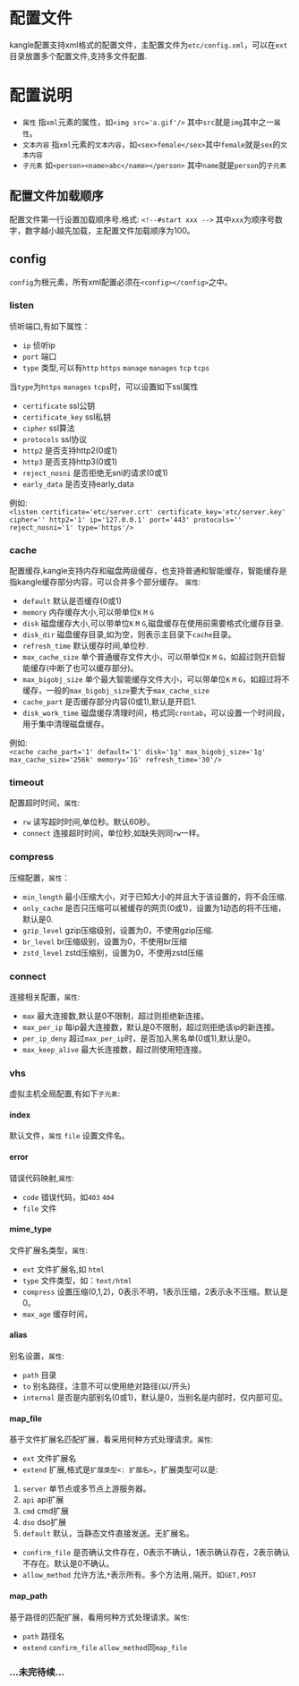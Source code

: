 # 配置文件
kangle配置支持xml格式的配置文件，主配置文件为`etc/config.xml`，可以在`ext`目录放置多个配置文件,支持多文件配置.
# 配置说明
* `属性` 指`xml`元素的属性，如`<img src='a.gif'/>` 其中`src`就是`img`其中之一`属性`。
* `文本内容` 指`xml`元素的`文本内容`，如`<sex>female</sex>`其中`female`就是`sex`的`文本内容` 
* `子元素` 如`<person><name>abc</name></person>` 其中`name`就是`person`的`子元素`
## 配置文件加载顺序
配置文件第一行设置加载顺序号.格式:
`<!--#start xxx -->`
其中`xxx`为顺序号数字，数字越小越先加载，主配置文件加载顺序为100。
## config
`config`为根元素，所有xml配置必须在`<config></config>`之中。
### listen
侦听端口,有如下属性：
* `ip` 侦听ip
* `port` 端口
* `type` 类型,可以有`http` `https` `manage` `manages` `tcp` `tcps`  


当`type`为`https` `manages` `tcps`时，可以设置如下ssl属性  
* `certificate` ssl公钥
* `certificate_key` ssl私钥
* `cipher` ssl算法
* `protocols` ssl协议
* `http2` 是否支持http2(0或1)
* `http3` 是否支持http3(0或1)
* `reject_nosni` 是否拒绝无sni的请求(0或1)
* `early_data` 是否支持early_data

例如:  
`<listen certificate='etc/server.crt' certificate_key='etc/server.key' cipher='' http2='1' ip='127.0.0.1' port='443' protocols='' reject_nosni='1' type='https'/>` 
### cache
配置缓存,kangle支持内存和磁盘两级缓存，也支持普通和智能缓存，智能缓存是指kangle缓存部分内容，可以合并多个部分缓存。
`属性`:
* `default` 默认是否缓存(0或1)
* `memory` 内存缓存大小,可以带单位`K` `M` `G`
* `disk` 磁盘缓存大小,可以带单位`K` `M` `G`,磁盘缓存在使用前需要格式化缓存目录.
* `disk_dir` 磁盘缓存目录,如为空，则表示主目录下`cache`目录。
* `refresh_time` 默认缓存时间,单位秒.
* `max_cache_size` 单个普通缓存文件大小，可以带单位`K` `M` `G`，如超过则开启智能缓存(中断了也可以缓存部分)。
* `max_bigobj_size` 单个最大智能缓存文件大小，可以带单位`K` `M` `G`，如超过将不缓存，一般的`max_bigobj_size`要大于`max_cache_size`
* `cache_part` 是否缓存部分内容(0或1),默认是开启1.
* `disk_work_time` 磁盘缓存清理时间，格式同`crontab`，可以设置一个时间段，用于集中清理磁盘缓存。

例如:  
`<cache cache_part='1' default='1' disk='1g' max_bigobj_size='1g' max_cache_size='256k' memory='1G' refresh_time='30'/>`
### timeout
配置超时时间，`属性`:
* `rw` 读写超时时间,单位秒。默认60秒。
* `connect` 连接超时时间，单位秒,如缺失则同`rw`一样。
### compress
压缩配置，`属性`：
* `min_length` 最小压缩大小，对于已知大小的并且大于该设置的，将不会压缩.
* `only_cache` 是否只压缩可以被缓存的网页(0或1)，设置为1动态的将不压缩，默认是0.
* `gzip_level` gzip压缩级别，设置为0，不使用gzip压缩.
* `br_level` br压缩级别，设置为0，不使用br压缩
* `zstd_level` zstd压缩别，设置为0，不使用zstd压缩
### connect
连接相关配置，`属性`:
* `max` 最大连接数,默认是0不限制，超过则拒绝新连接。
* `max_per_ip` 每ip最大连接数，默认是0不限制，超过则拒绝该ip的新连接。
* `per_ip_deny` 超过`max_per_ip`时，是否加入黑名单(0或1),默认是0。
* `max_keep_alive` 最大长连接数，超过则使用短连接。
### vhs
虚拟主机全局配置,有如下`子元素`:
#### index
默认文件，`属性` `file` 设置文件名。
#### error
错误代码映射,`属性`:
* `code` 错误代码，如`403` `404`
* `file` 文件
#### mime_type
文件扩展名类型，`属性`:
* `ext` 文件扩展名,如 `html`
* `type` 文件类型，如：`text/html`
* `compress` 设置压缩(0,1,2)，0表示不明，1表示压缩，2表示永不压缩。默认是0。
* `max_age` 缓存时间，
####  alias
别名设置，`属性`:
* `path` 目录
* `to` 别名路径，注意不可以使用绝对路径(以/开头)
* `internal` 是否是内部别名(0或1)，默认是0，当别名是内部时，仅内部可见。
#### map_file
基于文件扩展名匹配扩展，看采用何种方式处理请求。`属性`:
* `ext` 文件扩展名
* `extend` 扩展,格式是`扩展类型<: 扩展名>`，扩展类型可以是:
1. `server` 单节点或多节点上游服务器。
2. `api` api扩展
3. `cmd` cmd扩展
4. `dso` dso扩展
5. `default` 默认，当静态文件直接发送。无扩展名。
* `confirm_file` 是否确认文件存在，0表示不确认，1表示确认存在，2表示确认不存在。默认是0不确认。
* `allow_method` 允许方法,`*`表示所有。多个方法用`,`隔开。如`GET,POST`
#### map_path
基于路径的匹配扩展，看用何种方式处理请求。`属性`:
* `path` 路径名
* `extend` `confirm_file` `allow_method`同`map_file`

### ...未完待续...